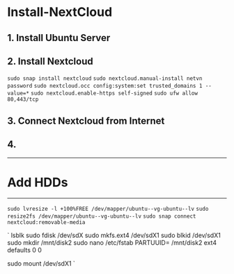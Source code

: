 # Install-NextCloud

## 1. Install Ubuntu Server

## 2. Install Nextcloud
` sudo snap install nextcloud `
`sudo nextcloud.manual-install netvn password`
`sudo nextcloud.occ config:system:set trusted_domains 1 --value=*`
`sudo nextcloud.enable-https self-signed`
`sudo ufw allow 80,443/tcp`

## 3. Connect Nextcloud from Internet

## 4. 










-----
# Add HDDs
---
`sudo lvresize -l +100%FREE /dev/mapper/ubuntu--vg-ubuntu--lv`
`sudo resize2fs /dev/mapper/ubuntu--vg-ubuntu--lv`
`sudo snap connect nextcloud:removable-media`

`
lsblk
sudo fdisk /dev/sdX
sudo mkfs.ext4 /dev/sdX1
sudo blkid /dev/sdX1
sudo mkdir /mnt/disk2
sudo nano /etc/fstab
PARTUUID=    /mnt/disk2      ext4    defaults        0       0

sudo mount /dev/sdX1
`


